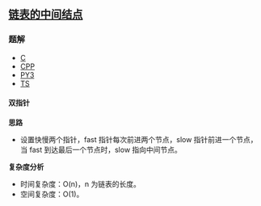 ## [链表的中间结点](https://leetcode.cn/problems/middle-of-the-linked-list/)

### 题解
+ [C](../../c/896/876.c)
+ [CPP](../../cpp/896/876.cc)
+ [PY3](../../py3/896/876.py)
+ [TS](../../ts/896/876.ts)

#### 双指针
**思路**
+ 设置快慢两个指针，fast 指针每次前进两个节点，slow 指针前进一个节点，当 fast 到达最后一个节点时，slow 指向中间节点。

**复杂度分析**
+ 时间复杂度：O(n)，n 为链表的长度。
+ 空间复杂度：O(1)。
